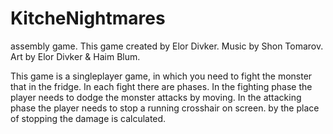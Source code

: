 # KitcheNightmares
assembly game.
This game created by Elor Divker.
Music by Shon Tomarov.
Art by Elor Divker & Haim Blum.

This game is a singleplayer game, in which you need to fight the monster that in the fridge.
In each fight there are phases. 
In the fighting phase the player needs to dodge the monster attacks by moving.
In the attacking phase the player needs to stop a running crosshair on screen. by the place of stopping the damage is calculated.
